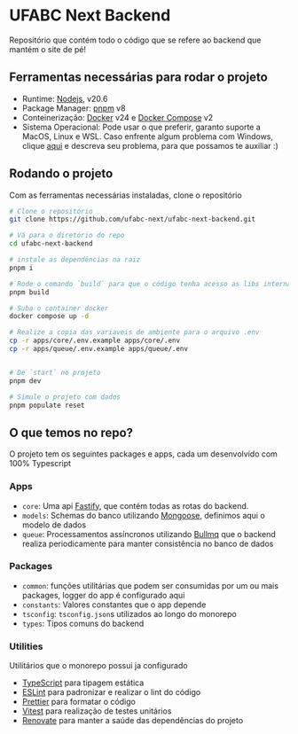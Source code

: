 # UFABC Next Backend

Repositório que contém todo o código que se refere ao backend que mantém o site de pé!

## Ferramentas necessárias para rodar o projeto

- Runtime: [Nodejs](https://nodejs.org/en), v20.6
- Package Manager: [pnpm](https://pnpm.io/) v8
- Conteinerização: [Docker](https://www.docker.com/) v24 e [Docker Compose](https://docs.docker.com/engine/reference/commandline/compose/) v2
- Sistema Operacional: Pode usar o que preferir, garanto suporte a MacOS, Linux e WSL. Caso enfrente algum problema com Windows, clique [aqui](https://github.com/ufabc-next/ufabc-next-backend/issues/new) e descreva seu problema, para que possamos te auxiliar :)

## Rodando o projeto

Com as ferramentas necessárias instaladas, clone o repositório

```sh
# Clone o repositório
git clone https://github.com/ufabc-next/ufabc-next-backend.git

# Vá para o diretório do repo
cd ufabc-next-backend

# instale as dependências na raiz
pnpm i

# Rode o comando `build` para que o código tenha acesso as libs internas
pnpm build

# Suba o container docker
docker compose up -d

# Realize a copia das variaveis de ambiente para o arquivo .env
cp -r apps/core/.env.example apps/core/.env
cp -r apps/queue/.env.example apps/queue/.env


# De `start` no projeto
pnpm dev

# Simule o projeto com dados
pnpm populate reset
```

## O que temos no repo?

O projeto tem os seguintes packages e apps, cada um desenvolvido com 100% Typescript

### Apps

- `core`: Uma api [Fastify](https://fastify.dev/), que contém todas as rotas do backend.
- `models`: Schemas do banco utilizando [Mongoose](https://mongoosejs.com/), definimos aqui o modelo de dados
- `queue`: Processamentos assíncronos utilizando [Bullmq](https://docs.bullmq.io/) que o backend realiza periodicamente para
  manter consistência no banco de dados

### Packages

- `common`: funções utilitárias que podem ser consumidas por um ou mais packages, logger do app é configurado aqui
- `constants`: Valores constantes que o app depende
- `tsconfig`: `tsconfig.json`s utilizados ao longo do monorepo
- `types`: Tipos comuns do backend

### Utilities

Utilitários que o monorepo possui ja configurado

- [TypeScript](https://www.typescriptlang.org/) para tipagem estática
- [ESLint](https://eslint.org/) para padronizar e realizar o lint do código
- [Prettier](https://prettier.io) para formatar o código
- [Vitest](https://vitest.dev/) para realização de testes unitários
- [Renovate](https://docs.renovatebot.com/) para manter a saúde das dependências do projeto
